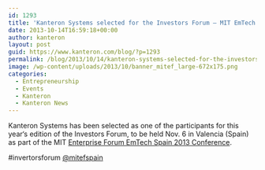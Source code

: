 ```yaml
---
id: 1293
title: 'Kanteron Systems selected for the Investors Forum – MIT EmTech Spain 2013 Conference'
date: 2013-10-14T16:59:18+00:00
author: kanteron
layout: post
guid: https://www.kanteron.com/blog/?p=1293
permalink: /blog/2013/10/14/kanteron-systems-selected-for-the-investors-forum-mit-emtech-spain-2013-conference/
image: /wp-content/uploads/2013/10/banner_mitef_large-672x175.png
categories:
  - Entrepreneurship
  - Events
  - Kanteron
  - Kanteron News
---
```

Kanteron Systems has been selected as one of the participants for this year‘s edition of the Investors Forum, to be held Nov. 6 in Valencia (Spain) as part of the MIT <a title="https://mitef.es/en/" href="https://mitef.es/en/" target="_blank">Enterprise Forum EmTech Spain 2013 Conference</a>.

#invertorsforum [@mitefspain](https://twitter.com/mitefspain)